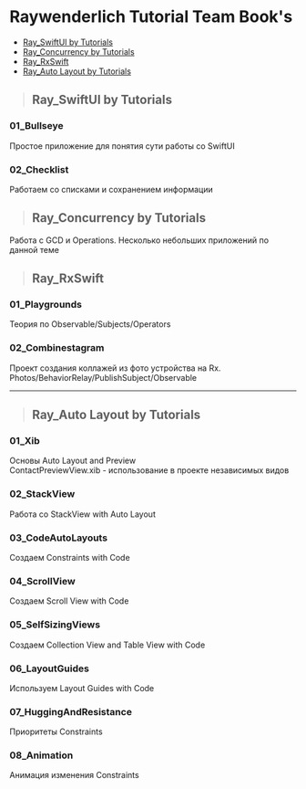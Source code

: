 Raywenderlich Tutorial Team Book's 
=========================

+ [Ray_SwiftUI by Tutorials](#Ray_SwiftUI)
+ [Ray_Concurrency by Tutorials](#Ray_Concurrency)
+ [Ray_RxSwift](#Ray_RxSwift)
+ [Ray_Auto Layout by Tutorials](#Ray_AutoLayout)

>## <a name="Ray_SwiftUI"></a> Ray_SwiftUI by Tutorials
### 01_Bullseye
Простое приложение для понятия сути работы со SwiftUI

### 02_Checklist
Работаем со списками и сохранением информации


>## <a name="Ray_Concurrency"></a> Ray_Concurrency by Tutorials
Работа с GCD и Operations. Несколько небольших приложений по данной теме


>## <a name="Ray_RxSwift"></a> Ray_RxSwift
### 01_Playgrounds
Теория по Observable/Subjects/Operators

### 02_Combinestagram
Проект создания коллажей из фото устройства на Rx.  
Photos/BehaviorRelay/PublishSubject/Observable

___
>## <a name="Ray_AutoLayout"></a> Ray_Auto Layout by Tutorials
### 01_Xib
Основы Auto Layout and Preview   
ContactPreviewView.xib - использование в проекте независимых видов

### 02_StackView
Работа со StackView with Auto Layout

### 03_CodeAutoLayouts
Создаем Constraints with Code

### 04_ScrollView
Создаем Scroll View with Code

### 05_SelfSizingViews
Создаем Collection View and Table View with Code

### 06_LayoutGuides
Используем Layout Guides with Code

### 07_HuggingAndResistance
Приоритеты Constraints

### 08_Animation
Анимация изменения Constraints
